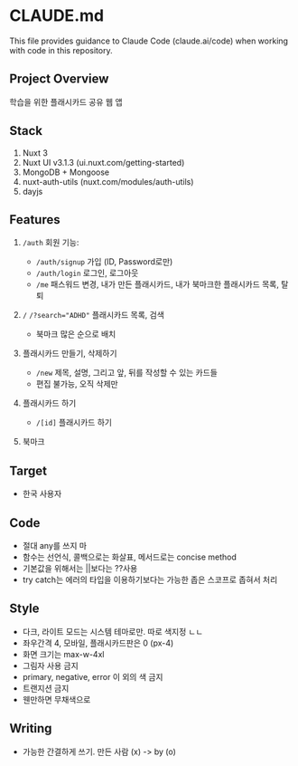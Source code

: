 # CLAUDE.md

This file provides guidance to Claude Code (claude.ai/code) when working with code in this repository.

## Project Overview

학습을 위한 플래시카드 공유 웹 앱

## Stack

1. Nuxt 3
2. Nuxt UI v3.1.3 (ui.nuxt.com/getting-started)
3. MongoDB + Mongoose
4. nuxt-auth-utils (nuxt.com/modules/auth-utils)
5. dayjs

## Features

1. `/auth` 회원 기능:

   - `/auth/signup` 가입 (ID, Password로만)
   - `/auth/login` 로그인, 로그아웃
   - `/me` 패스워드 변경, 내가 만든 플래시카드, 내가 북마크한 플래시카드 목록, 탈퇴

2. `/` `/?search="ADHD"` 플래시카드 목록, 검색

   - 북마크 많은 순으로 배치

3. 플래시카드 만들기, 삭제하기

   - `/new` 제목, 설명, 그리고 앞, 뒤를 작성할 수 있는 카드들
   - 편집 불가능, 오직 삭제만

4. 플래시카드 하기

   - `/[id]` 플래시카드 하기

5. 북마크

## Target

- 한국 사용자

## Code

- 절대 any를 쓰지 마
- 함수는 선언식, 콜백으로는 화살표, 메서드로는 concise method
- 기본값을 위해서는 ||보다는 ??사용
- try catch는 에러의 타입을 이용하기보다는 가능한 좁은 스코프로 좁혀서 처리

## Style

- 다크, 라이트 모드는 시스템 테마로만. 따로 색지정 ㄴㄴ
- 좌우간격 4, 모바일, 플래시카드판은 0 (px-4)
- 화면 크기는 max-w-4xl
- 그림자 사용 금지
- primary, negative, error 이 외의 색 금지
- 트랜지션 금지
- 웬만하면 무채색으로

## Writing

- 가능한 간결하게 쓰기. 만든 사람 (x) -> by (o)

